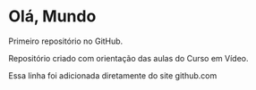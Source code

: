 # Olá, Mundo
 Primeiro repositório no GitHub.

 Repositório criado com orientação das aulas do Curso em Vídeo.

Essa linha foi adicionada diretamente do site github.com

